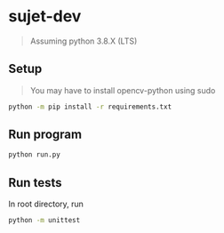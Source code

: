 # sujet-dev

> Assuming python 3.8.X (LTS)

## Setup

> You may have to install opencv-python using sudo
``` bash
python -m pip install -r requirements.txt
```

## Run program

``` bash
python run.py 
```

## Run tests

In root directory, run
``` bash
python -m unittest
```


